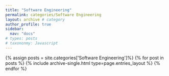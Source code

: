```yaml
---
title: "Software Engineering"
permalink: categories/Software Engineering
layout: archive # category
author_profile: true
sidebar:
  nav: "docs"
# types: posts
# taxononmy: Javascript
---
```



{% assign posts = site.categories['Software Engineering']%}
{% for post in posts %}
  {% include archive-single.html type=page.entries_layout %}
{% endfor %}

